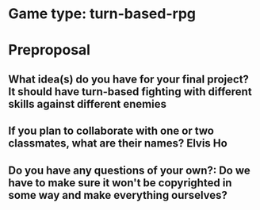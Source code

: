 # Game type: turn-based-rpg

# Preproposal
## What idea(s) do you have for your final project? It should have turn-based fighting with different skills against different enemies
## If you plan to collaborate with one or two classmates, what are their names? Elvis Ho
## Do you have any questions of your own?: Do we have to make sure it won't be copyrighted in some way and make everything ourselves? 
